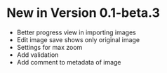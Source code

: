 # New in Version 0.1-beta.3
<ul>
    <li>Better progress view in importing images</li>
    <li>Edit image save shows only original image </li>
    <li>Settings for max zoom</li>
    <li>Add validation</li>
    <li>Add comment to metadata of image</li>
</ul>
